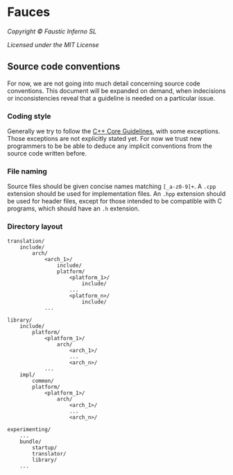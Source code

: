 # Fauces

*Copyright © Faustic Inferno SL*

*Licensed under the MIT License*

## Source code conventions

For now, we are not going into much detail concerning source code conventions. This document will be expanded on demand, when indecisions or inconsistencies reveal that a guideline is needed on a particular issue.

### Coding style

Generally we try to follow the [C++ Core Guidelines](https://isocpp.github.io/CppCoreGuidelines/CppCoreGuidelines), with some exceptions. Those exceptions are not explicitly stated yet. For now we trust new programmers to be be able to deduce any implicit conventions from the source code written before.

### File naming

Source files should be given concise names matching `[_a-z0-9]+`. A `.cpp` extension should be used for implementation files. An `.hpp` extension should be used for header files, except for those intended to be compatible with C programs, which should have an `.h` extension.

### Directory layout

```
translation/
    include/
        arch/
            <arch_1>/
                include/
                platform/
                    <platform_1>/
                        include/
                    ...
                    <platform_n>/
                        include/
            ...

library/
    include/
        platform/
            <platform_1>/
                arch/
                    <arch_1>/
                    ...
                    <arch_n>/ 
            ...
    impl/
        common/
        platform/
            <platform_1>/
                arch/
                    <arch_1>/
                    ...
                    <arch_n>/ 

experimenting/
    ...
    bundle/
        startup/
        translator/
        library/
    ...

```
